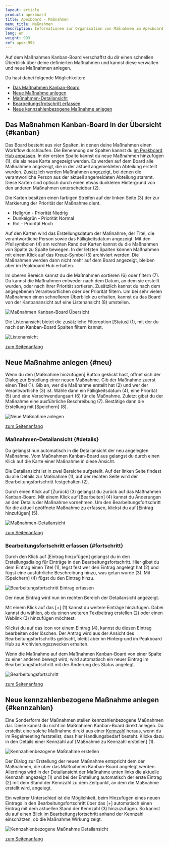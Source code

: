 ```yaml
---
layout: article
product: apexboard
title: Apexboard - Maßnahmen
menu_title: Maßnahmen
description: Informationen zur Organisation von Maßnahmen im Apexboard
lang: en
weight: 993
ref: apex-993
---
```


Auf dem Maßnahmen Kanban-Board verschaffst du dir einen schnellen Überblick über deine definierten Maßnahmen und kannst diese verwalten und neue Maßnahmen anlegen.

<a name="anfang"></a>

Du hast dabei folgende Möglichkeiten:

* [Das Maßnahmen Kanban-Board](#kanban)
* [Neue Maßnahme anlegen](#neu)
* [Maßnahmen-Detailansicht](#details)
* [Bearbeitungsfrotschritt erfassen](#fortschritt)
* [Neue kennzahlenbezogene Maßnahme anlegen](#kennzahlen)

## Das Maßnahmen Kanban-Board in der Übersicht {#kanban}

Das Board besteht aus vier Spalten, in denen deine Maßnahmen einen Workflow durchlaufen. Die Benennung der Spalten kannst du [im Peakboard Hub anpassen](de-apexboard-peakboard-hub.html). In der ersten Spalte kannst du neue Maßnahmen hinzufügen (1), die als neue Karte angezeigt werden. Es werden auf dem Board alle Maßnahmen angezeigt, die in der aktuell angemeldeten Abteilung erstellt wurden. Zusätzlich werden Maßnahmen angezeigt, bei denen die verantworliche Person aus der aktuell angemeldeten Abteilung stammt. Diese Karten sind optisch durch einen etwas dunkleren Hintergrund von den anderen Maßnahmen unterscheidbar (2).

Die Karten besitzen einen farbigen Streifen auf der linken Seite (3) der zur Markierung der Priorität der Maßnahme dient.

* Hellgrün - Priorität Niedrig
* Dunkelgrün - Priorität Normal
* Rot - Priorität Hoch

Auf den Karten wird das Erstellungsdatum der Maßnahme, der Titel, die verantwortliche Person sowie das Fälligkeitsdatum angezeigt.
Mit den Pfeilsymbolen (4) am rechten Rand der Karten kannst du die Maßnahmen von Spalte zu Spalte bewegen. In der letzten Spalten können Maßnahmen mit einem Klick auf das Kreuz-Symbol (5) archiviert werden. Die Maßnahmen werden dann nicht mehr auf dem Board angezeigt, bleiben aber im Peakboard Hub erhalten.

Im oberen Bereich kannst du die Maßnahmen sortieren (6) oder filtern (7). Du kannst die Maßnahmen entweder nach dem Datum, an dem sie erstellt wurden, oder nach ihrer Priorität sortieren. Zusätzlich kannst du nach dem angegebenen Verantwortlichen oder der Priorität filtern. Um bei sehr vielen Maßnahmen einen schnelleren Überblick zu erhalten, kannst du das Board von der Kanbanansicht auf eine Listenansicht (8) umstellen.

![Maßnahmen Kanban-Board Übersicht](/assets/images/apexboard/measures/de_apexboard-measures-01.png)

Die Listenansicht bietet die zusätzliche Filteroption [Status] (1), mit der du nach den Kanban-Board Spalten filtern kannst.

![Listenansicht](/assets/images/apexboard/measures/de_apexboard-measures-02.png)

[zum Seitenanfang](#anfang)

## Neue Maßnahme anlegen {#neu}

Wenn du den [Maßnahme hinzufügen] Button geklickt hast, öffnet sich der Dialog zur Erstellung einer neuen Maßnahme.
Gib der Maßnahme zuerst einen Titel (1). Gib an, wer die Maßnahme erstellt hat (2) und wer der Verantwortliche (3) ist. Wähle dann ein Fälligkeitsdatum (4), eine Priorität (5) und eine Verschwendungsart (6) für die Maßnahme. Zuletzt gibst du der Maßnahme eine ausführliche Beschreibung (7). Bestätige dann die Erstellung mit [Speichern] (8).

![Neue Maßnahme anlegen](/assets/images/apexboard/measures/de_apexboard-measures-03.png)

[zum Seitenanfang](#anfang)

### Maßnahmen-Detailansicht {#details}

Du gelangst nun automatisch in die Detailansicht der neu angelegten Maßnahme. Vom Maßnahmen Kanban-Board aus gelangst du durch einen Klick auf die Karte einer Maßnahme in diese Ansicht.

Die Detailansicht ist in zwei Bereiche aufgeteilt. Auf der linken Seite findest du alle Details zur Maßnahme (1), auf der rechten Seite wird der Bearbeitungsfortschritt festgehalten (2).

Durch einen Klick auf [Zurück] (3) gelangst du zurück auf das Maßnahmen Kanban-Board. Mit einem Klick auf [Bearbeiten] (4) kannst du Änderungen an den Details der Maßnahme vornehmen. Um den Bearbeitungsfortschritt für die aktuell geöffnete Maßnahme zu erfassen, klickst du auf [Eintrag hinzufügen] (5).

![Maßnahmen-Detailansicht](/assets/images/apexboard/measures/de_apexboard-measures-04.png)

[zum Seitenanfang](#anfang)

### Bearbeitungsfortschritt erfassen {#fortschritt}

Durch den Klick auf [Eintrag hinzufügen] gelangst du in den Erstellungsdialog für Einträge in den Bearbeitungsfortschritt.
Hier gibst du dem Eintrag einen Titel (1), legst fest wer den Eintrag angelegt hat (2) und fügst eine ausführliche Beschreibung hinzu, was getan wurde (3). Mit [Speichern] (4) fügst du den Eintrag hinzu.

![Bearbeitungsfortschritt Eintrag erfassen](/assets/images/apexboard/measures/de_apexboard-measures-05.png)

Der neue Eintrag wird nun im rechten Bereich der Detailansicht angezeigt.

Mit einem Klick auf das [+] (1) kannst du weitere Einträge hinzufügen. Dabei kannst du wählen, ob du einen weiteren Textbeitrag erstellen (2) oder einen Weblink (3) hinzufügen möchtest.

Klickst du auf das Icon vor einem Eintrag (4), kannst du diesen Eintrag bearbeiten oder löschen. Der Antrag wird aus der Ansicht des Bearbeitungsfortschritts gelöscht, bleibt aber im Hintergrund im Peakboard Hub zu Archivierungszwecken erhalten.

Wenn die Maßnahme auf dem Maßnahmen Kanban-Board von einer Spalte zu einer anderen bewegt wird, wird automatisch ein neuer Eintrag im Bearbeitungsfortschritt mit der Änderung des Status angelegt.

![Bearbeitungsfortschritt](/assets/images/apexboard/measures/de_apexboard-measures-06.png)

[zum Seitenanfang](#anfang)

## Neue kennzahlenbezogene Maßnahme anlegen {#kennzahlen}

Eine Sonderform der Maßnahmen stellen kennzahlenbezogene Maßnahmen dar. Diese kannst du nicht im Maßnahmen Kanban-Board direkt anlegen. Du erstellst eine solche Maßnahme direkt aus einer [Kennzahl](/apexboard/de-apexboard-keyfigures.html) heraus, wenn du im Regelmeeting feststellst, dass hier Handlungsbedarf besteht. Klicke dazu in den Details einer Kennzahl auf [Maßnahme zu Kennzahl erstellen] (1).

![Kennzahlenbezogene Maßnahme erstellen](/assets/images/apexboard/measures/de_apexboard-measures-07.png)

Der Dialog zur Erstellung der neuen Maßnahme entspricht dem der Maßnahmen, die über das Maßnahmen Kanban-Board angelegt werden. Allerdings wird in der Detailansicht der Maßnahme unten links die aktuelle Kennzahl angezeigt (1) und bei der Erstellung automatisch der erste Eintrag (2) mit dem Stand der Kennzahl zu dem Zeitpunkt, an dem die Maßnahme erstellt wird, angelegt.

Ein weiterer Unterschied ist die Möglichkeit, beim Hinzufügen eines neuen Eintrags in den Bearbeitungsfortschritt über das [+] automatisch einen Eintrag mit dem aktuellen Stand der Kennzahl (3) hinzuzufügen. So kannst du auf einen Blick im Bearbeitungsfortschritt anhand der Kennzahl einschätzen, ob die Maßnahme Wirkung zeigt.

![Kennzahlenbezogene Maßnahme Detailansicht](/assets/images/apexboard/measures/de_apexboard-measures-08.png)

[zum Seitenanfang](#anfang)
